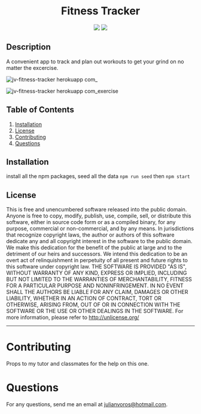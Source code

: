 <h1 align="center"><strong>Fitness Tracker</strong></h1>
<p align="center">
  <img src="https://img.shields.io/github/languages/top/JuVoros/fitness-tracker">
  <img src="https://img.shields.io/badge/License-Unlicensed-blue.svg">
</p>

## Description
A convenient app to track and plan out workouts to get your grind on no matter the excercise.

![jv-fitness-tracker herokuapp com_](https://user-images.githubusercontent.com/78007904/142089993-57fdc15d-418f-4f51-9cbc-d228ce2b64c1.png)

![jv-fitness-tracker herokuapp com_exercise](https://user-images.githubusercontent.com/78007904/142090009-03786019-8e06-40f6-88b4-5b0e8ddb3503.png)


## Table of Contents
1. [Installation](#installation)
4. [License](#license)
5. [Contributing](#contributing)
7. [Questions](#questions)
## Installation
install all the npm packages, seed all the data `npm run seed` then `npm start`


## License
This is free and unencumbered software released into the public domain.
Anyone is free to copy, modify, publish, use, compile, sell, or
distribute this software, either in source code form or as a compiled
binary, for any purpose, commercial or non-commercial, and by any
means.
In jurisdictions that recognize copyright laws, the author or authors
of this software dedicate any and all copyright interest in the
software to the public domain. We make this dedication for the benefit
of the public at large and to the detriment of our heirs and
successors. We intend this dedication to be an overt act of
relinquishment in perpetuity of all present and future rights to this
software under copyright law.
THE SOFTWARE IS PROVIDED "AS IS", WITHOUT WARRANTY OF ANY KIND,
EXPRESS OR IMPLIED, INCLUDING BUT NOT LIMITED TO THE WARRANTIES OF
MERCHANTABILITY, FITNESS FOR A PARTICULAR PURPOSE AND NONINFRINGEMENT.
IN NO EVENT SHALL THE AUTHORS BE LIABLE FOR ANY CLAIM, DAMAGES OR
OTHER LIABILITY, WHETHER IN AN ACTION OF CONTRACT, TORT OR OTHERWISE,
ARISING FROM, OUT OF OR IN CONNECTION WITH THE SOFTWARE OR THE USE OR
OTHER DEALINGS IN THE SOFTWARE.
For more information, please refer to <http://unlicense.org/>

---
# Contributing
Props to my tutor and classmates for the help on this one.
# Questions
For any questions, send me an email at julianvoros@hotmail.com.
